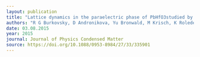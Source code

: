 ```yaml
---
layout: publication
title: "Lattice dynamics in the paraelectric phase of PbHfO3studied by inelastic x-ray scattering"
authors: "R G Burkovsky, D Andronikova, Yu Bronwald, M Krisch, K Roleder, A Majchrowski, A V Filimonov, A I Rudskoy and S B Vakhrushev"
date: 03.08.2015
year: 2015
journal: Journal of Physics Condensed Matter
source: https://doi.org/10.1088/0953-8984/27/33/335901
---
```

